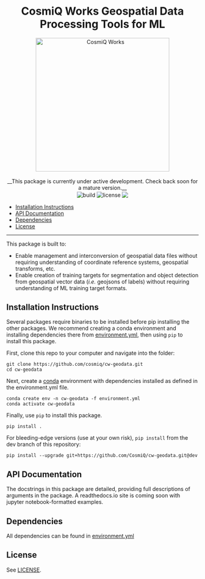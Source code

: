 <h1 align="center">CosmiQ Works Geospatial Data Processing Tools for ML</h1>
<p align="center">
<a href="http://www.cosmiqworks.org"><img src="http://www.cosmiqworks.org/wp-content/uploads/2016/02/cropped-CosmiQ-Works-Logo_R_RGB.png" width="350" alt="CosmiQ Works"></a>
<br>
<br>
__This package is currently under active development. Check back soon for a mature version.__
<br>
<!-- <img align="center" src="https://img.shields.io/pypi/v/cw-eval.svg" alt="PyPI"> -->
<!-- <img align="center" src="https://img.shields.io/conda/vn/conda-forge/cw-eval.svg" alt="conda-forge"> -->
<img align="center" src="https://travis-ci.com/CosmiQ/cw-geodata.svg?branch=master" alt="build">
<!-- <img align="center" src="https://readthedocs.org/projects/pip/badge/" alt="docs"> -->
<img align="center" src="https://img.shields.io/github/license/cosmiq/cw-geodata.svg" alt="license">
<!-- <img align="center" src="https://img.shields.io/docker/build/cosmiqworks/cw-eval.svg" alt="docker"> -->
<a href="https://codecov.io/gh/CosmiQ/cw-geodata"><img align="center" src="https://codecov.io/gh/CosmiQ/cw-geodata/branch/master/graph/badge.svg" /></a>
</p>

- [Installation Instructions](#installation-instructions)
- [API Documentation](https://cw-eval.readthedocs.io/)
- [Dependencies](#dependencies)
- [License](#license)
---
This package is built to:
- Enable management and interconversion of geospatial data files without requiring understanding of coordinate reference systems, geospatial transforms, etc.
- Enable creation of training targets for segmentation and object detection from geospatial vector data (_i.e._ geojsons of labels) without requiring understanding of ML training target formats.

## Installation Instructions
Several packages require binaries to be installed before pip installing the other packages. We recommend creating a conda environment and installing dependencies there from [environment.yml](./environment.yml), then using `pip` to install this package.

First, clone this repo to your computer and navigate into the folder:
```
git clone https://github.com/cosmiq/cw-geodata.git
cd cw-geodata
```
Next, create a [conda](https://anaconda.com/distribution/) environment with dependencies installed as defined in the environment.yml file.
```
conda create env -n cw-geodata -f environment.yml
conda activate cw-geodata
```
Finally, use `pip` to install this package.
```
pip install .
```
For bleeding-edge versions (use at your own risk), `pip install` from the dev branch of this repository:
```
pip install --upgrade git+https://github.com/CosmiQ/cw-geodata.git@dev
```

## API Documentation
The docstrings in this package are detailed, providing full descriptions of arguments in the package. A readthedocs.io site is coming soon with jupyter notebook-formatted examples.

## Dependencies
All dependencies can be found in [environment.yml](./environment.yml)

## License
See [LICENSE](./LICENSE.txt).
